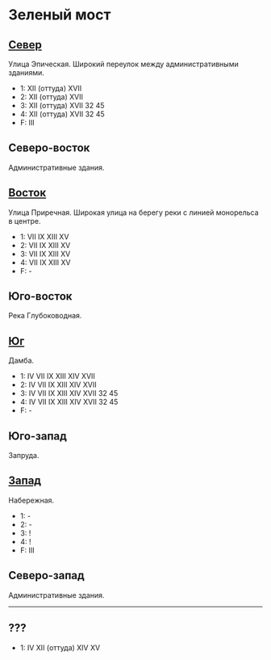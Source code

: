 # Зеленый мост

## [Север](./490100.md)

Улица Эпическая.
Широкий переулок между административными зданиями.

* 1:    XII (оттуда)    XVII
* 2:    XII (оттуда)    XVII
* 3:    XII (оттуда)    XVII    32      45
* 4:    XII (оттуда)    XVII    32      45
* F:    III

## Северо-восток

Административные здания.

## [Восток](./520110.md)

Улица Приречная.
Широкая улица на берегу реки с линией монорельса в центре.

* 1:    VII IX  XIII    XV
* 2:    VII IX  XIII    XV
* 3:    VII IX  XIII    XV
* 4:    VII IX  XIII    XV
* F:    -

## Юго-восток

Река Глубоководная.

## [Юг](./500120.md)

Дамба.

* 1:    IV  VII IX  XIII    XIV XVII
* 2:    IV  VII IX  XIII    XIV XVII
* 3:    IV  VII IX  XIII    XIV XVII    32  45
* 4:    IV  VII IX  XIII    XIV XVII    32  45
* F:    -

## Юго-запад

Запруда.

## [Запад](./490110.md)

Набережная.

* 1:    -
* 2:    -
* 3:    !
* 4:    !
* F:    III

## Северо-запад

Административные здания.

----

## ???

* 1:    IV  XII (оттуда)    XIV XV
